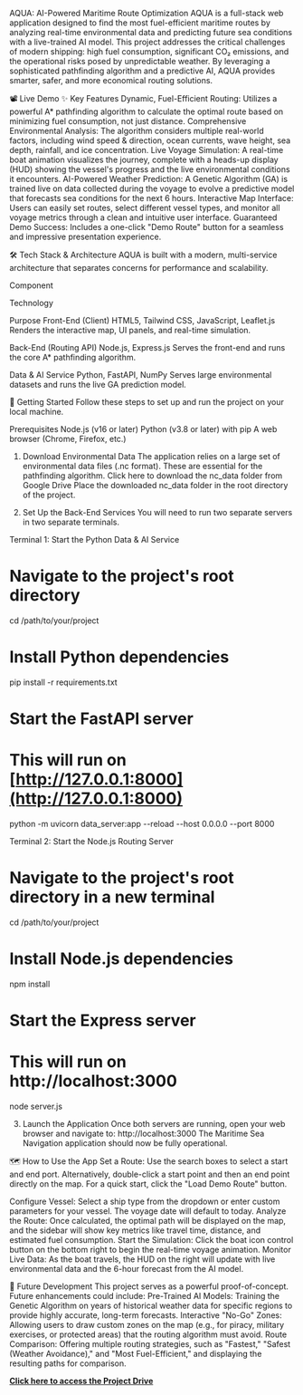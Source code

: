 AQUA: AI-Powered Maritime Route Optimization
AQUA is a full-stack web application designed to find the most fuel-efficient maritime routes by analyzing real-time environmental data and predicting future sea conditions with a live-trained AI model.
This project addresses the critical challenges of modern shipping: high fuel consumption, significant CO₂ emissions, and the operational risks posed by unpredictable weather. By leveraging a sophisticated pathfinding algorithm and a predictive AI, AQUA provides smarter, safer, and more economical routing solutions.

📽️ Live Demo
✨ Key Features
Dynamic, Fuel-Efficient Routing: Utilizes a powerful A* pathfinding algorithm to calculate the optimal route based on minimizing fuel consumption, not just distance.
Comprehensive Environmental Analysis: The algorithm considers multiple real-world factors, including wind speed & direction, ocean currents, wave height, sea depth, rainfall, and ice concentration.
Live Voyage Simulation: A real-time boat animation visualizes the journey, complete with a heads-up display (HUD) showing the vessel's progress and the live environmental conditions it encounters.
AI-Powered Weather Prediction: A Genetic Algorithm (GA) is trained live on data collected during the voyage to evolve a predictive model that forecasts sea conditions for the next 6 hours.
Interactive Map Interface: Users can easily set routes, select different vessel types, and monitor all voyage metrics through a clean and intuitive user interface.
Guaranteed Demo Success: Includes a one-click "Demo Route" button for a seamless and impressive presentation experience.

🛠️ Tech Stack & Architecture
AQUA is built with a modern, multi-service architecture that separates concerns for performance and scalability.

Component

Technology

Purpose
Front-End (Client)
HTML5, Tailwind CSS, JavaScript, Leaflet.js
Renders the interactive map, UI panels, and real-time simulation.

Back-End (Routing API)
Node.js, Express.js
Serves the front-end and runs the core A* pathfinding algorithm.

Data & AI Service
Python, FastAPI, NumPy
Serves large environmental datasets and runs the live GA prediction model.

🚀 Getting Started
Follow these steps to set up and run the project on your local machine.

Prerequisites
Node.js (v16 or later)
Python (v3.8 or later) with pip
A web browser (Chrome, Firefox, etc.)



1. Download Environmental Data
The application relies on a large set of environmental data files (.nc format). These are essential for the pathfinding algorithm.
Click here to download the nc_data folder from Google Drive
Place the downloaded nc_data folder in the root directory of the project.

2. Set Up the Back-End Services
You will need to run two separate servers in two separate terminals.



Terminal 1: Start the Python Data & AI Service

# Navigate to the project's root directory
cd /path/to/your/project

# Install Python dependencies
pip install -r requirements.txt

# Start the FastAPI server
# This will run on [http://127.0.0.1:8000](http://127.0.0.1:8000)
python -m uvicorn data_server:app --reload --host 0.0.0.0 --port 8000



Terminal 2: Start the Node.js Routing Server

# Navigate to the project's root directory in a new terminal
cd /path/to/your/project

# Install Node.js dependencies
npm install

# Start the Express server
# This will run on http://localhost:3000
node server.js

3. Launch the Application
Once both servers are running, open your web browser and navigate to:
http://localhost:3000
The Maritime Sea Navigation application should now be fully operational.



🗺️ How to Use the App
Set a Route:
Use the search boxes to select a start and end port.
Alternatively, double-click a start point and then an end point directly on the map.
For a quick start, click the "Load Demo Route" button.


Configure Vessel: Select a ship type from the dropdown or enter custom parameters for your vessel. The voyage date will default to today.
Analyze the Route: Once calculated, the optimal path will be displayed on the map, and the sidebar will show key metrics like travel time, distance, and estimated fuel consumption.
Start the Simulation: Click the boat icon control button on the bottom right to begin the real-time voyage animation.
Monitor Live Data: As the boat travels, the HUD on the right will update with live environmental data and the 6-hour forecast from the AI model.



🔮 Future Development
This project serves as a powerful proof-of-concept. Future enhancements could include:
Pre-Trained AI Models: Training the Genetic Algorithm on years of historical weather data for specific regions to provide highly accurate, long-term forecasts.
Interactive "No-Go" Zones: Allowing users to draw custom zones on the map (e.g., for piracy, military exercises, or protected areas) that the routing algorithm must avoid.
Route Comparison: Offering multiple routing strategies, such as "Fastest," "Safest (Weather Avoidance)," and "Most Fuel-Efficient," and displaying the resulting paths for comparison.

**[Click here to access the Project Drive](https://drive.google.com/drive/folders/1axyjNdWWTPJFyT0RH5i_vWjxACgbHBeM?usp=sharing)**


